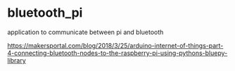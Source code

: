 # bluetooth_pi
application to communicate between pi and bluetooth




https://makersportal.com/blog/2018/3/25/arduino-internet-of-things-part-4-connecting-bluetooth-nodes-to-the-raspberry-pi-using-pythons-bluepy-library

